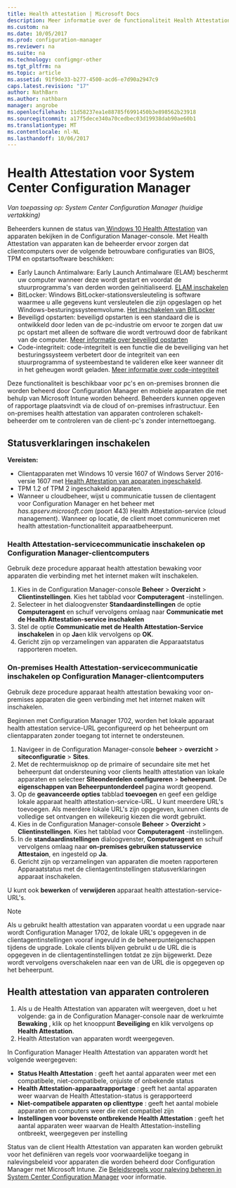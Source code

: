```yaml
---
title: Health attestation | Microsoft Docs
description: Meer informatie over de functionaliteit Health Attestation van apparaten die kunnen worden weergegeven in de Configuration Manager-console.
ms.custom: na
ms.date: 10/05/2017
ms.prod: configuration-manager
ms.reviewer: na
ms.suite: na
ms.technology: configmgr-other
ms.tgt_pltfrm: na
ms.topic: article
ms.assetid: 91f9de33-b277-4500-acd6-e7d90a2947c9
caps.latest.revision: "17"
author: NathBarn
ms.author: nathbarn
manager: angrobe
ms.openlocfilehash: 11d58237ea1e88785f6991450b3e898562b23918
ms.sourcegitcommit: a17f5dece340a70cedbec03d19938dab90ae60b1
ms.translationtype: MT
ms.contentlocale: nl-NL
ms.lasthandoff: 10/06/2017
---
```

# <a name="health-attestation-for-system-center-configuration-manager"></a>Health Attestation voor System Center Configuration Manager

*Van toepassing op: System Center Configuration Manager (huidige vertakking)*

Beheerders kunnen de status van[ Windows 10 Health Attestation](https://technet.microsoft.com/library/mt592023.aspx) van apparaten bekijken in de Configuration Manager-console.  Met Health Attestation van apparaten kan de beheerder ervoor zorgen dat clientcomputers over de volgende betrouwbare configuraties van BIOS, TPM en opstartsoftware beschikken:  

-   Early Launch Antimalware: Early Launch Antimalware (ELAM) beschermt uw computer wanneer deze wordt gestart en voordat de stuurprogramma's van derden worden geïnitialiseerd. [ELAM inschakelen](https://gallery.technet.microsoft.com/How-to-turn-on-Early-84552ec5)  
-   BitLocker: Windows BitLocker-stationsversleuteling is software waarmee u alle gegevens kunt versleutelen die zijn opgeslagen op het Windows-besturingssysteemvolume.  [Het inschakelen van BitLocker](https://gallery.technet.microsoft.com/How-to-turn-on-BitLocker-34294d3d)  
-   Beveiligd opstarten: beveiligd opstarten is een standaard die is ontwikkeld door leden van de pc-industrie om ervoor te zorgen dat uw pc opstart met alleen de software die wordt vertrouwd door de fabrikant van de computer. [Meer informatie over beveiligd opstarten](https://technet.microsoft.com/library/hh824987.aspx)  
-   Code-integriteit: code-integriteit is een functie die de beveiliging van het besturingssysteem verbetert door de integriteit van een stuurprogramma of systeembestand te valideren elke keer wanneer dit in het geheugen wordt geladen. [Meer informatie over code-integriteit](https://technet.microsoft.com/library/dd348642.aspx)  

Deze functionaliteit is beschikbaar voor pc's en on-premises bronnen die worden beheerd door Configuration Manager en mobiele apparaten die met behulp van Microsoft Intune worden beheerd. Beheerders kunnen opgeven of rapportage plaatsvindt via de cloud of on-premises infrastructuur. Een on-premises health attestation van apparaten controleren schakelt-beheerder om te controleren van de client-pc's zonder internettoegang.

## <a name="enable-health-attestation"></a>Statusverklaringen inschakelen

 **Vereisten:**  

-   Clientapparaten met Windows 10 versie 1607 of Windows Server 2016-versie 1607 met [Health Attestation van apparaten ingeschakeld](https://technet.microsoft.com/windows-server-docs/security/device-health-attestation).
-   TPM 1.2 of TPM 2 ingeschakeld apparaten.
-   Wanneer u cloudbeheer, wijst u communicatie tussen de clientagent voor Configuration Manager en het beheer met *has.spserv.microsoft.com* (poort 443) Health Attestation-service (cloud management). Wanneer op locatie, de client moet communiceren met health attestation-functionaliteit apparaatbeheerpunt.

### <a name="how-to-enable-health-attestation-service-communication-on-configuration-manager-client-computers"></a>Health Attestation-servicecommunicatie inschakelen op Configuration Manager-clientcomputers

Gebruik deze procedure apparaat health attestation bewaking voor apparaten die verbinding met het internet maken wilt inschakelen.

1.  Kies in de Configuration Manager-console **Beheer** > **Overzicht** > **Clientinstellingen**.  Kies het tabblad voor **Computeragent** -instellingen.  
2.  Selecteer in het dialoogvenster **Standaardinstellingen** de optie **Computeragent** en schuif vervolgens omlaag naar **Communicatie met de Health Attestation-service inschakelen**  
3.  Stel de optie **Communicatie met de Health Attestation-Service inschakelen** in op **Ja**en klik vervolgens op **OK**.  
4. Gericht zijn op verzamelingen van apparaten die Apparaatstatus rapporteren moeten.

### <a name="how-to-enable-on-premises-health-attestation-service-communication-on-configuration-manager-client-computers"></a>On-premises Health Attestation-servicecommunicatie inschakelen op Configuration Manager-clientcomputers
Gebruik deze procedure apparaat health attestation bewaking voor on-premises apparaten die geen verbinding met het internet maken wilt inschakelen.

Beginnen met Configuration Manager 1702, worden het lokale apparaat health attestation service-URL geconfigureerd op het beheerpunt om clientapparaten zonder toegang tot internet te ondersteunen.

1. Navigeer in de Configuration Manager-console **beheer** > **overzicht** > **siteconfiguratie** > **Sites**.
2. Met de rechtermuisknop op de primaire of secundaire site met het beheerpunt dat ondersteuning voor clients health attestation van lokale apparaten en selecteer **Siteonderdelen configureren** > **beheerpunt**. De **eigenschappen van Beheerpuntonderdeel** pagina wordt geopend.
3. Op de **geavanceerde opties** tabblad **toevoegen** en geef een geldige lokale apparaat health attestation-service-URL. U kunt meerdere URL's toevoegen. Als meerdere lokale URL's zijn opgegeven, kunnen clients de volledige set ontvangen en willekeurig kiezen die wordt gebruikt.
4.  Kies in de Configuration Manager-console **Beheer** > **Overzicht** > **Clientinstellingen**.  Kies het tabblad voor **Computeragent** -instellingen.  
5.  In de **standaardinstellingen** dialoogvenster, **Computeragent** en schuif vervolgens omlaag naar **on-premises gebruiken statusservice Attestaion**, en ingesteld op **Ja**.
6. Gericht zijn op verzamelingen van apparaten die moeten rapporteren Apparaatstatus met de clientagentinstellingen statusverklaringen apparaat inschakelen.

U kunt ook **bewerken** of **verwijderen** apparaat health attestation-service-URL's.

> [!NOTE]
> Als u gebruikt health attestation van apparaten voordat u een upgrade naar wordt Configuration Manager 1702, de lokale URL's opgegeven in de clientagentinstellingen vooraf ingevuld in de beheerpunteigenschappen tijdens de upgrade. Lokale clients blijven gebruikt u de URL die is opgegeven in de clientagentinstellingen totdat ze zijn bijgewerkt. Deze wordt vervolgens overschakelen naar een van de URL die is opgegeven op het beheerpunt.

## <a name="monitor-device-health-attestation"></a>Health attestation van apparaten controleren

1.  Als u de Health Attestation van apparaten wilt weergeven, doet u het volgende: ga in de Configuration Manager-console naar de werkruimte **Bewaking** , klik op het knooppunt **Beveiliging** en klik vervolgens op **Health Attestation**.  
2.  Health Attestation van apparaten wordt weergegeven.  

In Configuration Manager Health Attestation van apparaten wordt het volgende weergegeven:  

-   **Status Health Attestation** : geeft het aantal apparaten weer met een compatibele, niet-compatibele, onjuiste of onbekende status  
-   **Health Attestation-apparaatrapportage** : geeft het aantal apparaten weer waarvan de Health Attestation-status is gerapporteerd  
-   **Niet-compatibele apparaten op clienttype** : geeft het aantal mobiele apparaten en computers weer die niet compatibel zijn  
-   **Instellingen voor bovenste ontbrekende Health Attestation** : geeft het aantal apparaten weer waarvan de Health Attestation-instelling ontbreekt, weergegeven per instelling

Status van de client Health Attestation van apparaten kan worden gebruikt voor het definiëren van regels voor voorwaardelijke toegang in nalevingsbeleid voor apparaten die worden beheerd door Configuration Manager met Microsoft Intune. Zie [Beleidsregels voor naleving beheren in System Center Configuration Manager](/sccm/protect/deploy-use/device-compliance-policies) voor informatie.  
